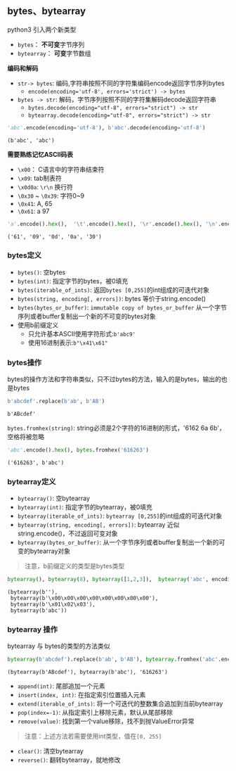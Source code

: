 ## bytes、bytearray

python3 引入两个新类型
- `bytes`： **不可变**字节序列
- `bytearray`： **可变**字节数组

**编码和解码**

- `str-> bytes`: 编码,字符串按照不同的字符集编码encode返回字节序列bytes
    - `encode(encoding='utf-8', errors='strict') -> bytes`
- `bytes -> str`: 解码，字节序列按照不同的字符集解码decode返回字符串
    - `bytes.decode(encoding="utf-8", errors="strict") -> str`
    - `bytearray.decode(encoding="utf-8", errors="strict") -> str`


```python
'abc'.encode(encoding='utf-8'), b'abc'.decode(encoding='utf-8')
```




    (b'abc', 'abc')



**需要熟练记忆ASCII码表**

- `\x00`： C语言中的字符串结束符
- `\x09`: tab制表符
- `\x0d0a`: `\r\n` 换行符
- `\0x30` ~ `\0x39`: 字符0~9
- `\0x41`: A, 65
- `\0x61`: a 97


```python
'a'.encode().hex(),  '\t'.encode().hex(), '\r'.encode().hex(), '\n'.encode().hex(), ('0').encode().hex()
```




    ('61', '09', '0d', '0a', '30')



### bytes定义

- `bytes()`: 空bytes
- `bytes(int)`: 指定字节的bytes，被0填充
- `bytes(iterable_of_ints)`: 返回`bytes [0,255]`的int组成的可迭代对象
- `bytes(string, encoding[, errors])`: bytes 等价于string.encode()
- `bytes(bytes_or_buffer)`: `immutable copy of bytes_or_buffer` 从一个字节序列或者buffer复制出一个新的不可变的bytes对象
- 使用b前缀定义
   - 只允许基本ASCII使用字符形式:`b'abc9'`
   - 使用16进制表示:`b"\x41\x61"`
   
### bytes操作

bytes的操作方法和字符串类似，只不过bytes的方法，输入的是bytes，输出的也是bytes



```python
b'abcdef'.replace(b'ab', b'AB')
```




    b'ABcdef'



`bytes.fromhex(string)`: string必须是2个字符的16进制的形式，'6162 6a 6b'，空格将被忽略


```python
'abc'.encode().hex(), bytes.fromhex('616263')
```




    ('616263', b'abc')



### bytearray定义

- `bytearray()`: 空bytearray
- `bytearray(int)`: 指定字节的bytearray，被0填充
- `bytearray(iterable_of_ints)`:  `bytearray [0,255]`的int组成的可迭代对象
- `bytearray(string, encoding[, errors])`: bytearray 近似string.encode()，不过返回可变对象
- `bytearray(bytes_or_buffer)`: 从一个字节序列或者buffer复制出一个新的可变的bytearray对象

>  注意，b前缀定义的类型是bytes类型


```python
bytearray(), bytearray(8), bytearray([1,2,3]),  bytearray('abc', encoding='utf-8')
```




    (bytearray(b''),
     bytearray(b'\x00\x00\x00\x00\x00\x00\x00\x00'),
     bytearray(b'\x01\x02\x03'),
     bytearray(b'abc'))



### bytearray 操作

bytearray 与 bytes的类型的方法类似


```python
bytearray(b'abcdef').replace(b'ab', b'AB'), bytearray.fromhex('abc'.encode().hex()), 'abc'.encode().hex()
```




    (bytearray(b'ABcdef'), bytearray(b'abc'), '616263')



- `append(int)`: 尾部追加一个元素
- `insert(index, int)`: 在指定索引位置插入元素
- `extend(iterable_of_ints)`: 将一个可迭代的整数集合追加到当前bytearray
- `pop(index=-1)`: 从指定索引上移除元素，默认从尾部移除
- `remove(value)`: 找到第一个value移除，找不到抛ValueError异常
> 注意：上述方法若需要使用int类型，值在`[0, 255]`

- `clear()`: 清空bytearray
- `reverse()`: 翻转bytearray，就地修改

